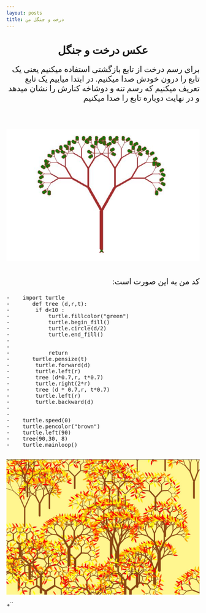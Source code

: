 ```yaml
---
layout: posts
title: درخت و جنگل من
---
```


<h1 style="text-align: center; font-family: B titr;">عکس درخت و جنگل</h1>

<p style="text-align: right; font-family: B nazanin ;font-size:150%; "> برای رسم درخت از تابع بازگشتی استفاده میکنیم یعنی یک تابع را درون خودش صدا میکنیم. در ابتدا میاییم یک تابع تعریف میکنیم که رسم تنه و دوشاخه کنارش را نشان میدهد و در نهایت دوباره تابع را صدا میکنیم<p>
<br><br>

![alt text](../assets/images/123456.JPG "Tree Picture")
<br><br>




<p style="text-align: right; font-family: B nazanin ; font-size:150%;">   :کد من به این صورت است</p>
<pre>
-    import turtle
-       def tree (d,r,t):
-        if d<10 :
-            turtle.fillcolor("green")
-            turtle.begin_fill()
-            turtle.circle(d/2)
-            turtle.end_fill()
-    
-            
-            return
-       turtle.pensize(t)
-        turtle.forward(d)
-        turtle.left(r)
-        tree (d*0.7,r, t*0.7)
-        turtle.right(2*r)
-        tree (d * 0.7,r, t*0.7)
-        turtle.left(r)
-        turtle.backward(d)
-    
-    
-    turtle.speed(0)
-    turtle.pencolor("brown")
-    turtle.left(90)
-    tree(90,30, 8)
-    turtle.mainloop()
    
</pre>    

![alt text](../assets/images/j5.JPG "jangule Picture")

+``


